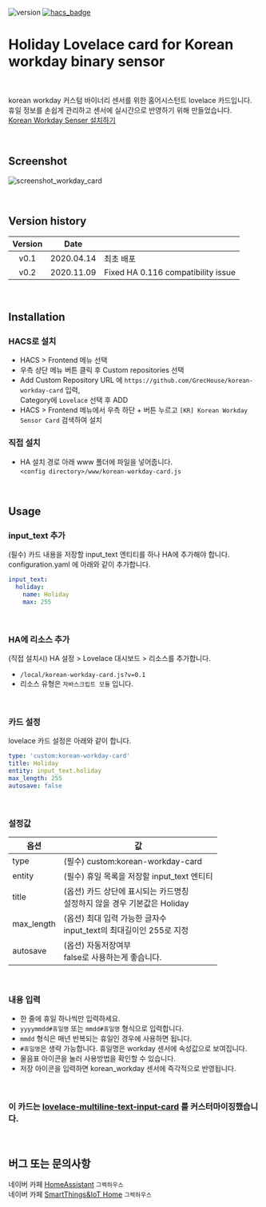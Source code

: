 ![version](https://img.shields.io/badge/version-0.1-blue)
[![hacs_badge](https://img.shields.io/badge/HACS-Custom-orange.svg)](https://github.com/custom-components/hacs)

# Holiday Lovelace card for Korean workday binary sensor

<br>

korean workday 커스텀 바이너리 센서를 위한 홈어시스턴트 lovelace 카드입니다.\
휴일 정보를 손쉽게 관리하고 센서에 실시간으로 반영하기 위해 만들었습니다.\
[Korean Workday Senser 설치하기](https://github.com/GrecHouse/korean_workday)

<br>

## Screenshot

![screenshot_workday_card](https://user-images.githubusercontent.com/49514473/79179537-cff36e80-7e42-11ea-8214-f42edbbc5703.png)

<br>

## Version history
| Version | Date        |               |
| :-----: | :---------: | ------------- |
| v0.1    | 2020.04.14  | 최초 배포 |
| v0.2    | 2020.11.09  | Fixed HA 0.116 compatibility issue |

<br>

## Installation

### HACS로 설치
- HACS > Frontend 메뉴 선택
- 우측 상단 메뉴 버튼 클릭 후 Custom repositories 선택
- Add Custom Repository URL 에 `https://github.com/GrecHouse/korean-workday-card` 입력, \
  Category에 `Lovelace` 선택 후 ADD
- HACS > Frontend 메뉴에서 우측 하단 + 버튼 누르고 `[KR] Korean Workday Sensor Card` 검색하여 설치

### 직접 설치
- HA 설치 경로 아래 www 폴더에 파일을 넣어줍니다.\
`<config directory>/www/korean-workday-card.js`

<br>

## Usage

### input_text 추가

(필수) 카드 내용을 저장할 input_text 엔티티를 하나 HA에 추가해야 합니다.\
configuration.yaml 에 아래와 같이 추가합니다.

```yaml
input_text:
  holiday:
    name: Holiday
    max: 255
```
<br>

###  HA에 리소스 추가
(직접 설치시) HA 설정 > Lovelace 대시보드 > 리소스를 추가합니다.
- `/local/korean-workday-card.js?v=0.1`
- 리소스 유형은 `자바스크립트 모듈` 입니다.
<br>

### 카드 설정
lovelace 카드 설정은 아래와 같이 합니다.
```yaml
type: 'custom:korean-workday-card'
title: Holiday
entity: input_text.holiday
max_length: 255
autosave: false
```
<br>

### 설정값

|옵션|값|
|--|--|
|type| (필수) custom:korean-workday-card |
|entity| (필수) 휴일 목록을 저장할 input_text 엔티티 |
|title| (옵션) 카드 상단에 표시되는 카드명칭<br>설정하지 않을 경우 기본값은 Holiday |
|max_length| (옵션) 최대 입력 가능한 글자수<br>input_text의 최대길이인 255로 지정 |
|autosave| (옵션) 자동저장여부<br>false로 사용하는게 좋습니다.|
<br>

### 내용 입력

- 한 줄에 휴일 하나씩만 입력하세요.
- `yyyymmdd#휴일명` 또는 `mmdd#휴일명` 형식으로 입력합니다.
- `mmdd` 형식은 매년 반복되는 휴일인 경우에 사용하면 됩니다.
- `#휴일명`은 생략 가능합니다. 휴일명은 workday 센서에 속성값으로 보여집니다.
- 물음표 아이콘을 눌러 사용방법을 확인할 수 있습니다.
- 저장 아이콘을 입력하면 korean_workday 센서에 즉각적으로 반영됩니다.

<br>

### 이 카드는 [lovelace-multiline-text-input-card](https://github.com/faeibson/lovelace-multiline-text-input-card) 를 커스터마이징했습니다.

<br>

## 버그 또는 문의사항
네이버 카페 [HomeAssistant](https://cafe.naver.com/koreassistant/) `그렉하우스` \
네이버 카페 [SmartThings&IoT Home](https://cafe.naver.com/stsmarthome/) `그렉하우스`

